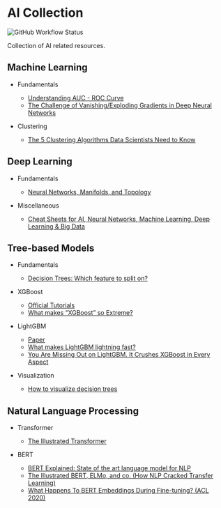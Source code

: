 # AI Collection

![GitHub Workflow Status](https://img.shields.io/github/workflow/status/r05323028/ai-collection/deploy-docs/main?label=docs)

Collection of AI related resources.

## Machine Learning

-   Fundamentals

    -   [Understanding AUC - ROC Curve](https://towardsdatascience.com/understanding-auc-roc-curve-68b2303cc9c5)
    -   [The Challenge of Vanishing/Exploding Gradients in Deep Neural Networks](https://www.analyticsvidhya.com/blog/2021/06/the-challenge-of-vanishing-exploding-gradients-in-deep-neural-networks/)

-   Clustering

    -   [The 5 Clustering Algorithms Data Scientists Need to Know](https://towardsdatascience.com/the-5-clustering-algorithms-data-scientists-need-to-know-a36d136ef68)

## Deep Learning

-   Fundamentals

    -   [Neural Networks, Manifolds, and Topology](https://colah.github.io/posts/2014-03-NN-Manifolds-Topology/)

-   Miscellaneous

    -   [Cheat Sheets for AI, Neural Networks, Machine Learning, Deep Learning & Big Data](https://becominghuman.ai/cheat-sheets-for-ai-neural-networks-machine-learning-deep-learning-big-data-678c51b4b463)

## Tree-based Models

-   Fundamentals

    -   [Decision Trees: Which feature to split on?](https://medium.com/analytics-vidhya/decision-trees-which-feature-to-split-on-91083fc32279)

-   XGBoost

    -   [Official Tutorials](https://xgboost.readthedocs.io/en/latest/tutorials/model.html)
    -   [What makes “XGBoost” so Extreme?](https://medium.com/analytics-vidhya/what-makes-xgboost-so-extreme-e1544a4433bb)

-   LightGBM

    -   [Paper](https://proceedings.neurips.cc/paper/2017/file/6449f44a102fde848669bdd9eb6b76fa-Paper.pdf)
    -   [What makes LightGBM lightning fast?](https://towardsdatascience.com/what-makes-lightgbm-lightning-fast-a27cf0d9785e)
    -   [You Are Missing Out on LightGBM. It Crushes XGBoost in Every Aspect](https://towardsdatascience.com/how-to-beat-the-heck-out-of-xgboost-with-lightgbm-comprehensive-tutorial-5eba52195997)

-   Visualization

    -   [How to visualize decision trees](https://explained.ai/decision-tree-viz/)

## Natural Language Processing

-   Transformer

    -   [The Illustrated Transformer](https://jalammar.github.io/illustrated-transformer/)

-   BERT

    -   [BERT Explained: State of the art language model for NLP](https://towardsdatascience.com/bert-explained-state-of-the-art-language-model-for-nlp-f8b21a9b6270)
    -   [The Illustrated BERT, ELMo, and co. (How NLP Cracked Transfer Learning)](https://jalammar.github.io/illustrated-bert/)
    -   [What Happens To BERT Embeddings During Fine-tuning? (ACL 2020)](https://aclanthology.org/2020.blackboxnlp-1.4/)
